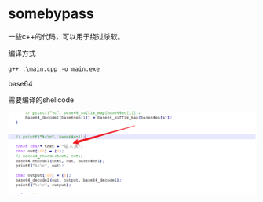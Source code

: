 # somebypass
 一些c++的代码，可以用于绕过杀软。





编译方式

```
g++ .\main.cpp -o main.exe
```

base64

需要编译的shellcode

![image-20221212103512718](README.assets/image-20221212103512718.png)

